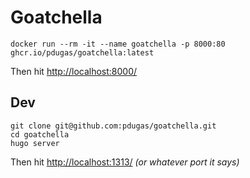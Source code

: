 # Goatchella

```
docker run --rm -it --name goatchella -p 8000:80 ghcr.io/pdugas/goatchella:latest
```

Then hit <http://localhost:8000/>

## Dev

```
git clone git@github.com:pdugas/goatchella.git
cd goatchella
hugo server
```

Then hit <http://localhost:1313/> _(or whatever port it says)_
